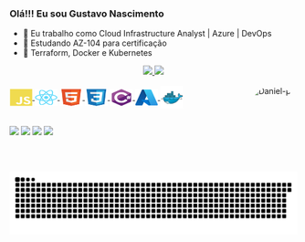 ### Olá!!! Eu sou Gustavo Nascimento

- 🔭 Eu trabalho como Cloud Infrastructure Analyst | Azure | DevOps
- 🌱 Estudando AZ-104 para certificação
- 📖 Terraform, Docker e Kubernetes

<div align="center">
  <a href="https://github.com/ffantasma">
  <img height="180em" src="https://github-readme-stats.vercel.app/api?username=ffantasma&show_icons=true&theme=dracula&include_all_commits=true&count_private=true"/>
  <img height="180em" src="https://github-readme-stats.vercel.app/api/top-langs/?username=ffantasma&layout=compact&langs_count=7&theme=dracula"/>
</div>
  
<div style="display: inline_block"><br>
  <img align="center" alt="Gustavo-Js" height="30" width="40" src="https://raw.githubusercontent.com/devicons/devicon/master/icons/javascript/javascript-plain.svg">
  <img align="center" alt="Gustavo-React" height="30" width="40" src="https://raw.githubusercontent.com/devicons/devicon/master/icons/react/react-original.svg">
  <img align="center" alt="Gustavo-HTML" height="30" width="40" src="https://raw.githubusercontent.com/devicons/devicon/master/icons/html5/html5-original.svg">
  <img align="center" alt="Gustavo-CSS" height="30" width="40" src="https://raw.githubusercontent.com/devicons/devicon/master/icons/css3/css3-original.svg">
  <img align="center" alt="Gustavo-Csharp" height="30" width="40" src="https://raw.githubusercontent.com/devicons/devicon/master/icons/csharp/csharp-original.svg">
  <img align="center" alt="Gustavo-Azure" height="30" width="40" src="https://raw.githubusercontent.com/devicons/devicon/master/icons/azure/azure-original.svg">
  <img align="center" alt="Gustavo-Docker" height="40" width="40" src="https://raw.githubusercontent.com/devicons/devicon/master/icons/docker/docker-original.svg">
  <img align="right" alt="Daniel-pic" height="150" style="border-radius:50px;" src="https://octocat-generator-assets.githubusercontent.com/my-octocat-1632780907576.png">
</div>

##
  
<div>
  <a href="https://www.youtube.com/channel/UC5WO8Nh8g1AF6zzQGT6lrvw" target="_blank"><img src="https://img.shields.io/badge/YouTube-FF0000?style=for-the-badge&logo=youtube&logoColor=white" target="_blank"></a>
  <a href="https://www.instagram.com/gustavohsantosn/" target="_blank"><img src="https://img.shields.io/badge/-Instagram-%23E4405F?style=for-the-badge&logo=instagram&logoColor=white" target="_blank"></a>
 	<a href="https://www.twitch.tv/gustavonascimento" target="_blank"><img src="https://img.shields.io/badge/Twitch-9146FF?style=for-the-badge&logo=twitch&logoColor=white" target="_blank"></a>
  <a href="https://www.linkedin.com/in/gustavohsnascimento/" target="_blank"><img src="https://img.shields.io/badge/-LinkedIn-%230077B5?style=for-the-badge&logo=linkedin&logoColor=white" target="_blank"></a> 
</div>
  
 ![Snake animation](https://github.com/ffantasma/ffantasma/blob/output/github-contribution-grid-snake.svg)
